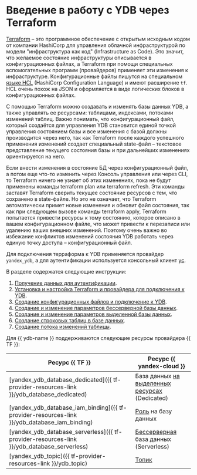 # Введение в работу с YDB через Terraform

[Terraform](https://www.terraform.io) – это программное обеспечение с открытым исходным кодом от компании HashiCorp для управления облачной инфраструктурой по модели "инфраструктура как код" (Infrastructure as Code). Это значит, что желаемое состояние инфраструктуры описывается в конфигурационных файлах, а Terraform при помощи специальных вспомогательных программ (провайдеров) применяет эти изменения к инфраструктуре. Конфигурационные файлы пишутся на специальном [языке HCL](https://developer.hashicorp.com/terraform/language/syntax) (HashiCorp Configuration Language) и имеют расширение `tf`. HCL очень похож на JSON и оформляется в виде логических блоков в конфигурационных файлах. 

С помощью Terraform можно создавать и изменять базы данных YDB, а также управлять ее ресурсами: таблицами, индексами, потоками изменений таблиц. Важно понимать, что конфигурационный файл, который создаётся для управления YDB становится единой точкой управления состоянием базы и все изменения с базой должны производится через него, так как Terraform после каждого успешного применения изменений создает специальный state-файл – текстовое представление текущего состояния базы и при дальнейших изменениях ориентируется на него.

Если внести изменения в состояние БД через конфигурационный файл, а потом еще что-то изменить через Консоль управления или через CLI, то Terraform ничего не узнает об этих изменениях, пока не будут применены команды terraform plan или terraform refresh. Эти команды заставят Terraform сверить текущее состояние ресурсов с тем, что сохранено в state-файле. Но это не означает, что Terraform автоматически примет новые изменения и обновит файл состояния, так как при следующем вызове команды terraform apply, Terraform попытается привести ресурсы к тому состоянию, которое описано в вашем конфигурационном файле, что может привести к перезаписи или удалению ваших внешних изменений. Поэтому очень важно во избежание конфликтов изменений состояния YDB работать через единую точку доступа – конфигурационный файл.

Для подключения терраформа к YDB применяется провайдер `yandex_ydb`, а для аутентификации используется консольный клиент [yc](../../cli/quickstart.md).

В разделе содержатся следующие инструкции:
1. [Получение данных для аутентификации](credentials.md).
2. [Установка и настройка Terraform и провайдера для подключения к YDB](install.md). 
3. [Создание конфигурационных файлов и подключение к YDB](configure.md).
4. [Создание и изменение параметров бессерверной базы данных](serverless-database.md).
5. [Создание и изменение параметров выделенной базы данных](dedicated-database.md).
6. [Создание строковых таблиц в базе данных](row-tables.md).
7. [Создание потока изменений таблицы](cdc.md).

Для {{ ydb-name }} поддерживаются следующие ресурсы провайдера {{ TF }}:

| **Ресурс {{ TF }}** | **Ресурс {{ yandex-cloud }}** |
| --- | --- |
| [yandex_ydb_database_dedicated]({{ tf-provider-resources-link }}/ydb_database_dedicated) | База данных [на выделенных ресурсах](../concepts/resources.md#resource-presets) (Dedicated) |
| [yandex_ydb_database_iam_binding]({{ tf-provider-resources-link }}/ydb_database_iam_binding) | [Роль](../security/index.md#roles-list) на базу данных |
| [yandex_ydb_database_serverless]({{ tf-provider-resources-link }}/ydb_database_serverless) | [Бессерверная](../concepts/resources.md#serverless) база данных (Serverless) |
| [yandex_ydb_topic]({{ tf-provider-resources-link }}/ydb_topic) | [Топик](https://ydb.tech/docs/ru/concepts/topic) |